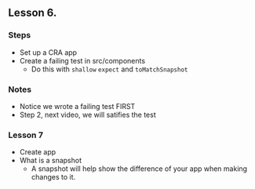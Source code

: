 ## Lesson 6.

### Steps
  - Set up a CRA app
  - Create a failing test in src/components
    - Do this with `shallow` `expect` and `toMatchSnapshot`

### Notes
  - Notice we wrote a failing test FIRST
  - Step 2, next video, we will satifies the test

### Lesson 7
  - Create app
  - What is a snapshot
    - A snapshot will help show the difference of your app when making changes to it.